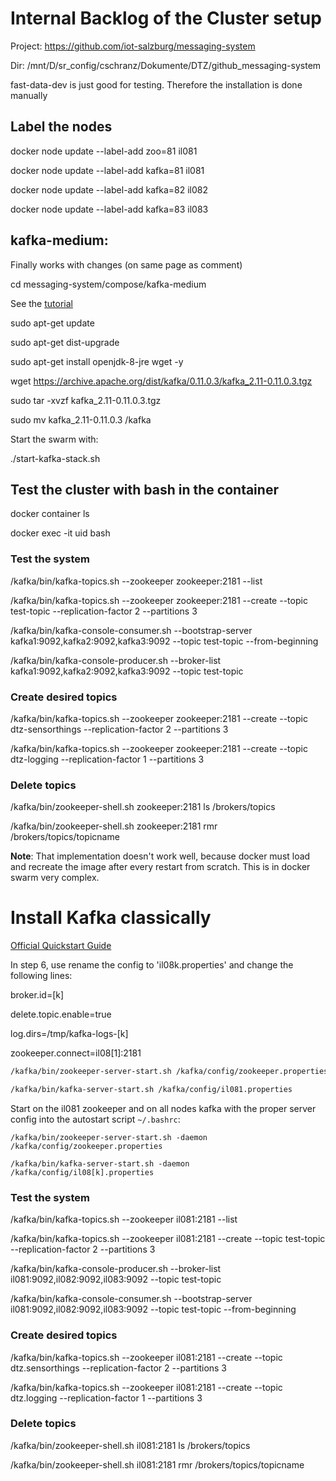 # Internal Backlog of the Cluster setup
Project: https://github.com/iot-salzburg/messaging-system

Dir: /mnt/D/sr_config/cschranz/Dokumente/DTZ/github_messaging-system

fast-data-dev is just good for testing.
Therefore the installation is done manually


## Label the nodes
docker node update --label-add zoo=81 il081

docker node update --label-add kafka=81 il081

docker node update --label-add kafka=82 il082

docker node update --label-add kafka=83 il083


## kafka-medium:
Finally works with changes (on same page as comment)

cd messaging-system/compose/kafka-medium

See the [tutorial](https://medium.com/@NegiPrateek/wtf-setting-up-kafka-cluster-using-docker-stack-5efc68841c23)

sudo apt-get update

sudo apt-get dist-upgrade

sudo apt-get install openjdk-8-jre wget -y

wget https://archive.apache.org/dist/kafka/0.11.0.3/kafka_2.11-0.11.0.3.tgz

sudo tar -xvzf kafka_2.11-0.11.0.3.tgz

sudo mv kafka_2.11-0.11.0.3 /kafka

Start the swarm with:

./start-kafka-stack.sh


## Test the cluster with bash in the container

docker container ls

docker exec -it uid bash


### Test the system
/kafka/bin/kafka-topics.sh --zookeeper zookeeper:2181 --list

/kafka/bin/kafka-topics.sh --zookeeper zookeeper:2181 --create --topic test-topic --replication-factor 2 --partitions 3


/kafka/bin/kafka-console-consumer.sh --bootstrap-server kafka1:9092,kafka2:9092,kafka3:9092 --topic test-topic --from-beginning

/kafka/bin/kafka-console-producer.sh --broker-list kafka1:9092,kafka2:9092,kafka3:9092 --topic test-topic


### Create desired topics
/kafka/bin/kafka-topics.sh --zookeeper zookeeper:2181 --create --topic dtz-sensorthings --replication-factor 2 --partitions 3

/kafka/bin/kafka-topics.sh --zookeeper zookeeper:2181 --create --topic dtz-logging --replication-factor 1 --partitions 3

### Delete topics
/kafka/bin/zookeeper-shell.sh zookeeper:2181 ls /brokers/topics

/kafka/bin/zookeeper-shell.sh zookeeper:2181 rmr /brokers/topics/topicname


**Note**: That implementation doesn't work well, because docker must
load and recreate the image
after every restart from scratch. This is in docker swarm very complex.


# Install Kafka classically

[Official Quickstart Guide](https://kafka.apache.org/quickstart)

In step 6, use rename the config to 'il08k.properties' and change the
following lines:

broker.id=[k]

delete.topic.enable=true

log.dirs=/tmp/kafka-logs-[k]

zookeeper.connect=il08[1]:2181

```bash
/kafka/bin/zookeeper-server-start.sh /kafka/config/zookeeper.properties

/kafka/bin/kafka-server-start.sh /kafka/config/il081.properties
```

Start on the il081 zookeeper and on all nodes kafka with the proper server config
 into the autostart script `~/.bashrc`:
```
/kafka/bin/zookeeper-server-start.sh -daemon /kafka/config/zookeeper.properties

/kafka/bin/kafka-server-start.sh -daemon /kafka/config/il08[k].properties
```

### Test the system
/kafka/bin/kafka-topics.sh --zookeeper il081:2181 --list

/kafka/bin/kafka-topics.sh --zookeeper il081:2181 --create --topic test-topic --replication-factor 2 --partitions 3

/kafka/bin/kafka-console-producer.sh --broker-list il081:9092,il082:9092,il083:9092 --topic test-topic

/kafka/bin/kafka-console-consumer.sh --bootstrap-server il081:9092,il082:9092,il083:9092 --topic test-topic --from-beginning


### Create desired topics
/kafka/bin/kafka-topics.sh --zookeeper il081:2181 --create --topic dtz.sensorthings --replication-factor 2 --partitions 3

/kafka/bin/kafka-topics.sh --zookeeper il081:2181 --create --topic dtz.logging --replication-factor 1 --partitions 3

### Delete topics
/kafka/bin/zookeeper-shell.sh il081:2181 ls /brokers/topics

/kafka/bin/zookeeper-shell.sh il081:2181 rmr /brokers/topics/topicname







